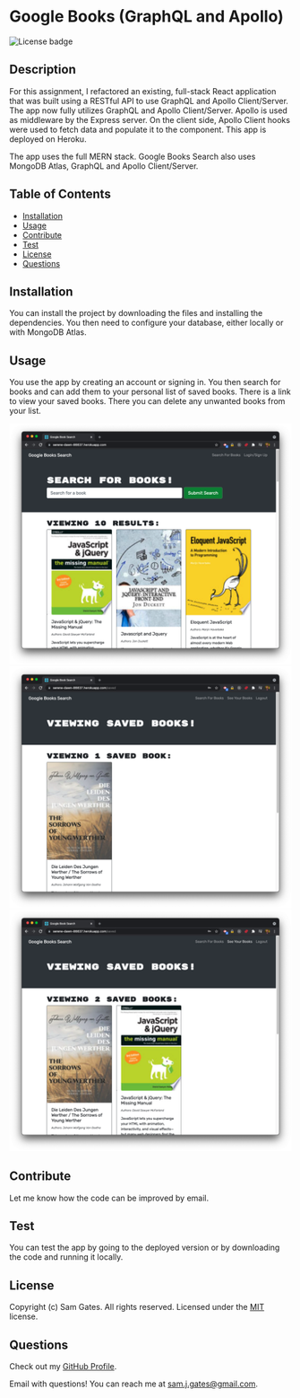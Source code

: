 # Google Books (GraphQL and Apollo)

![License badge](https://img.shields.io/badge/license-MIT-green)

## Description

For this assignment, I refactored an existing, full-stack React application that was built using a RESTful API to use GraphQL and Apollo Client/Server. The app now fully utilizes GraphQL and Apollo Client/Server. Apollo is used as middleware by the Express server. On the client side, Apollo Client hooks were used to fetch data and populate it to the component. This app is deployed on Heroku.

The app uses the full MERN stack. Google Books Search also uses MongoDB Atlas, GraphQL and Apollo Client/Server.

## Table of Contents

- [Installation](#installation)
- [Usage](#usage)
- [Contribute](#contribute)
- [Test](#test)
- [License](#license)
- [Questions](#questions)

## Installation

You can install the project by downloading the files and installing the dependencies. You then need to configure your database, either locally or with MongoDB Atlas.

## Usage

You use the app by creating an account or signing in. You then search for books and can add them to your personal list of saved books. There is a link to view your saved books. There you can delete any unwanted books from your list.

![Screenshot 1](images/screen1.png)
![Screenshot 2](images/screen2.png)
![Screenshot 3](images/screen3.png)

## Contribute

Let me know how the code can be improved by email.

## Test

You can test the app by going to the deployed version or by downloading the code and running it locally.

## License

Copyright (c) Sam Gates. All rights reserved.
Licensed under the [MIT](https://opensource.org/licenses/MIT) license.

## Questions

Check out my [GitHub Profile](https://github.com/sg0703).

Email with questions! You can reach me at sam.j.gates@gmail.com.
